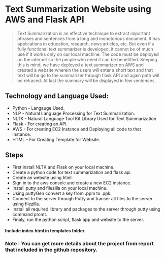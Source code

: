 # **Text Summarization Website using AWS and Flask API**

>Text Summarization is an effective technique to extract important phrases and sentences from a long and monotonous document. It has applications in education, research, news articles, etc. But even if a fully functional text summarizer is developed, it cannot be of much use if it works only on our local machine. The code must be deployed on the internet so the people who need it can be benefitted. Keeping this is mind, we have deployed a text summarizer on AWS and created a website wherein the users will enter a short text and that text will be go to the summarizer through flask API and again path will be retraced. At last the summary will be displayed in few sentences.

## Technology and Language Used:

- Python - Langauge Used.
- NLP - Natural Language Processing for Text Summarization.
- NLTK - Natural Language Tool Kit Library Used for Text Summarization.
- Flask - For creating an API.
- AWS - For creating EC2 Instance and Deploying all code to that instance.
- HTML - For Creating Template for Website.

## Steps
- First install NLTK and Flask on your local machine.
- Create a python code for text summarization and flask api.
- Create an website using html.
- Sign in to the aws console and create a new EC2 instance.
- Install putty and filezilla on your local machine.
- Using puttyGen convert a key from .ppm to .ppk.
- Connect to the server through Putty and transer all files to the server using filezilla.
- Install all required library and packages to the server through putty using command promt.
- Finaly, run the python script, flask app and website to the server.  

#### Include **index.html** in templates folder. 
### **Note :** You can get more details about the project from report that included in the github repository. 







